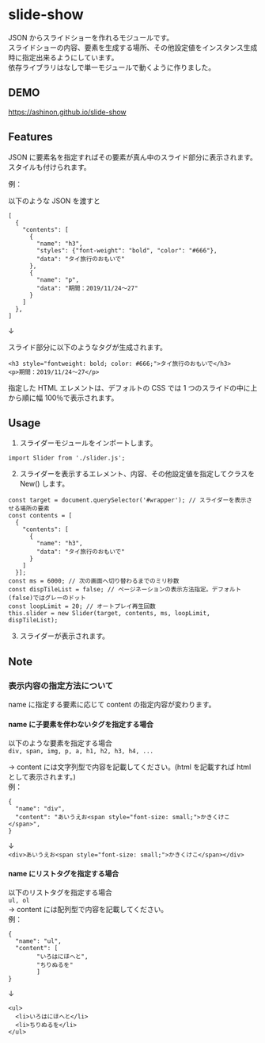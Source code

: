 # slide-show

JSON からスライドショーを作れるモジュールです。  
スライドショーの内容、要素を生成する場所、その他設定値をインスタンス生成時に指定出来るようにしています。  
依存ライブラリはなしで単一モジュールで動くように作りました。

## DEMO

<https://ashinon.github.io/slide-show>

## Features

JSON に要素名を指定すればその要素が真ん中のスライド部分に表示されます。  
スタイルも付けられます。

例：

以下のような JSON を渡すと

```
[
  {
    "contents": [
      {
        "name": "h3",
        "styles": {"font-weight": "bold", "color": "#666"},
        "data": "タイ旅行のおもいで"
      },
      {
        "name": "p",
        "data": "期間：2019/11/24～27"
      }
    ]
  },
]
```

↓

スライド部分に以下のようなタグが生成されます。

```html:sample
<h3 style="fontweight: bold; color: #666;">タイ旅行のおもいで</h3>
<p>期間：2019/11/24～27</p>
```

指定した HTML エレメントは、デフォルトの CSS では 1 つのスライドの中に上から順に幅 100％で表示されます。

## Usage

1. スライダーモジュールをインポートします。

```
import Slider from './slider.js';
```

2. スライダーを表示するエレメント、内容、その他設定値を指定してクラスを New() します。

```
const target = document.querySelector('#wrapper'); // スライダーを表示させる場所の要素
const contents = [
  {
    "contents": [
      {
        "name": "h3",
        "data": "タイ旅行のおもいで"
      }
    ]
  }];
const ms = 6000; // 次の画面へ切り替わるまでのミリ秒数
const dispTileList = false; // ページネーションの表示方法指定。デフォルト(false)ではグレーのドット
const loopLimit = 20; // オートプレイ再生回数
this.slider = new Slider(target, contents, ms, loopLimit, dispTileList);
```

3. スライダーが表示されます。

## Note

### 表示内容の指定方法について

name に指定する要素に応じて content の指定内容が変わります。

#### name に子要素を伴わないタグを指定する場合

以下のような要素を指定する場合  
`div, span, img, p, a, h1, h2, h3, h4, ...`

→ content には文字列型で内容を記載してください。(html を記載すれば html として表示されます。)  
例：

```
{
  "name": "div",
  "content": "あいうえお<span style="font-size: small;">かきくけこ</span>",
}
```

↓  
`<div>あいうえお<span style="font-size: small;">かきくけこ</span></div>`

#### name にリストタグを指定する場合

以下のリストタグを指定する場合  
`ul, ol`  
→ content には配列型で内容を記載してください。  
例：

```
{
  "name": "ul",
  "content": [
		"いろはにほへと",
		"ちりぬるを"
		]
}
```

↓

```
<ul>
  <li>いろはにほへと</li>
  <li>ちりぬるを</li>
</ul>
```
